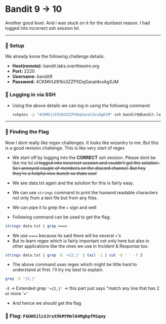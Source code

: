 # Bandit 9 -> 10

Another good level. And i was stuck on it for the dumbest reason. I had logged into incorrect ssh session lol.

--- 

### 🔧 Setup
We already know the following challenge details:
- **Host(remote):** bandit.labs.overthewire.org
- **Port:** 2220
- **Username:** bandit9
- **Password:** 4CKMh1JI91bUIZZPXDqGanal4xvAg0JM

### 🔑 Logging in via SSH

- Using the above details we can log in using the following command
    ```bash
    sshpass -p "4CKMh1JI91bUIZZPXDqGanal4xvAg0JM" ssh bandit9@bandit.labs.overthewire.org -p 2220
    ```

---

### 🎯 Finding the Flag

Now I dont really like regex challenges. It looks like wizardry to me.
But this is a good revision challenge. This is like very start of regex

- We start off by logging into the **CORRECT** ssh session. Please dont be like me lol.o~~I logged into incorrect session and couldn't get the solution . So i annoyed couple of members on the discord channel. But hey they're a helpful nice bunch so thats cool~~

- We see data.txt again and the solution for this is fairly easy.
- We can use `strings` command to print the humand readable characters not only from a text file but from any files.
- We can pipe it to grep the `=` sign and well
- Following command can be used to get the flag:
```bash
strings data.txt | grep ==== 
```
- We use `====` because its said there will be several `=`'s 
- But to learn regex which is fairly important not only here but also in other applications like the ones we use in Incident & Response too.
```bash
strings data.txt | grep -E '={2,}' | tail -1 | cut -d ' ' -f 2
```
- The above command uses regex which might be little hard to understand at first. I'll try my best to explain.
```bash
grep -E '{2,}' 
```
`-E` -> Extended grep
`'={2,}'` -> this part just says "match any line that has 2 or more '='

- And hence we should get the flag

### 🏁 Flag: `FGUW5ilLVJrxX9kMYMmlN4MgbpfMiqey`
